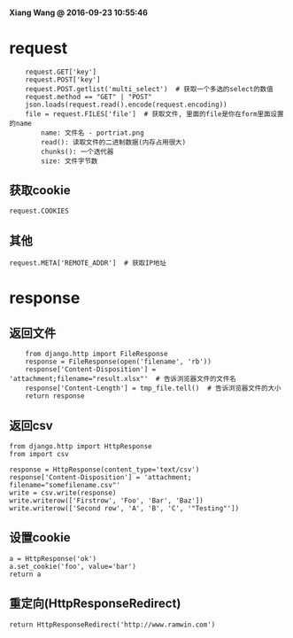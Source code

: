 #### Xiang Wang @ 2016-09-23 10:55:46


# request
```
    request.GET['key']
    request.POST['key']
    request.POST.getlist('multi_select')  # 获取一个多选的select的数值
    request.method == "GET" | "POST"
    json.loads(request.read().encode(request.encoding))
    file = request.FILES['file']  # 获取文件, 里面的file是你在form里面设置的name
        name: 文件名 - portriat.png
        read(): 读取文件的二进制数据(内存占用很大)
        chunks(): 一个迭代器
        size: 文件字节数
```

## 获取cookie
    request.COOKIES

## 其他
    request.META['REMOTE_ADDR']  # 获取IP地址


# response

## 返回文件
```
    from django.http import FileResponse
    response = FileResponse(open('filename', 'rb'))
    response['Content-Disposition'] = 'attachment;filename="result.xlsx"'  # 告诉浏览器文件的文件名
    response['Content-Length'] = tmp_file.tell()  # 告诉浏览器文件的大小
    return response
```
## 返回csv
    from django.http import HttpResponse
    from import csv

    response = HttpResponse(content_type='text/csv')
    response['Content-Disposition'] = 'attachment; filename="somefilename.csv"'
    write = csv.write(response)
    write.writerow(['Firstrow', 'Foo', 'Bar', 'Baz'])
    write.writerow(['Second row', 'A', 'B', 'C', '"Testing"'])

## 设置cookie
    a = HttpResponse('ok')
    a.set_cookie('foo', value='bar')
    return a


## 重定向(HttpResponseRedirect)
    return HttpResponseRedirect('http://www.ramwin.com')
    
